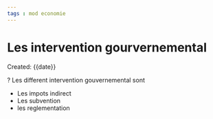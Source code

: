 ```yaml
---
tags : mod economie
---
```

# Les intervention gourvernemental
Created: {{date}}

?
Les different intervention gouvernemental sont  
- Les impots indirect
- Les subvention
- les reglementation 
 
<!--SR:!2022-09-29,1,230-->